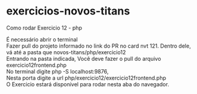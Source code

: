 # exercicios-novos-titans
Como rodar Exercicio 12 - php

É necessário abrir o terminal<br>
Fazer pull do projeto informado no link do PR no card nvt 121. Dentro dele, vá até a pasta que  novos-titans/php/exercicio12<br>
Entrando na pasta indicada, Você deve fazer o pull do arquivo exercicio12frontend.php<br>
No terminal digite php -S localhost:9876, <br>
Nesta porta digite a url php/exercicio12/exercicio12frontend.php<br>
O Exercicio estará disponivel para rodar nesta aba do navegador.<br>
